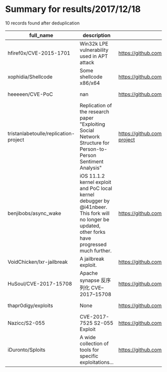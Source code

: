 
# Summary for results/2017/12/18
    
10 records found after deduplication

| full_name | description | html_url | matched_list | matched_count | pushed_at | size | stargazers_count | language | forks_count |
|---------------------------------------|------------------------------------------------------------------------------------------------------------------------------------------------------|----------------------------------------------------------|-----------------------|-----------------|---------------------------|--------|--------------------|------------|---------------|
| hfiref0x/CVE-2015-1701 | Win32k LPE vulnerability used in APT attack | https://github.com/hfiref0x/CVE-2015-1701 | ['cve-2'] | 1 | 2017-12-18 14:11:29+00:00 | 42 | 276 | C | 190 |
| xophidia/Shellcode | Some shellcode x86/x64 | https://github.com/xophidia/Shellcode | ['shellcode'] | 1 | 2017-12-18 14:35:50+00:00 | 22 | 2 | Assembly | 0 |
| heeeeen/CVE-PoC | nan | https://github.com/heeeeen/CVE-PoC | ['cve poc'] | 1 | 2017-12-18 01:14:59+00:00 | 83 | 4 | Java | 0 |
| tristanlabetoulle/replication-project | Replication of the research paper "Exploiting Social Network Structure for Person-to-Person Sentiment Analysis" | https://github.com/tristanlabetoulle/replication-project | ['exploit'] | 1 | 2017-12-18 13:37:38+00:00 | 45163 | 0 | Python | 0 |
| benjibobs/async_wake | iOS 11.1.2 kernel exploit and PoC local kernel debugger by @i41nbeer. This fork will no longer be updated, other forks have progressed much further. | https://github.com/benjibobs/async_wake | ['exploit'] | 1 | 2017-12-18 21:18:28+00:00 | 5615 | 101 | C | 35 |
| VoidChicken/lxr-jailbreak | A jailbreak exploit. | https://github.com/VoidChicken/lxr-jailbreak | ['exploit'] | 1 | 2017-12-18 22:45:06+00:00 | 5091 | 0 | HTML | 0 |
| HuSoul/CVE-2017-15708 | Apache synapse 反序列化 CVE–2017–15708 | https://github.com/HuSoul/CVE-2017-15708 | ['cve-2'] | 1 | 2017-12-18 07:16:14+00:00 | 195 | 0 | Python | 0 |
| thapr0digy/exploits | None | https://github.com/thapr0digy/exploits | ['exploit'] | 1 | 2017-12-18 19:47:02+00:00 | 137 | 0 | Python | 0 |
| Nazicc/S2-055 | CVE-2017-7525 S2-055 Exploit | https://github.com/Nazicc/S2-055 | ['exploit'] | 1 | 2017-12-18 10:26:54+00:00 | 17430 | 0 | Java | 0 |
| iDuronto/Sploits | A wide collection of tools for specific exploitations... | https://github.com/iDuronto/Sploits | ['exploit', 'sploit'] | 2 | 2017-12-18 09:58:16+00:00 | 34184 | 3 | Python | 20 |
